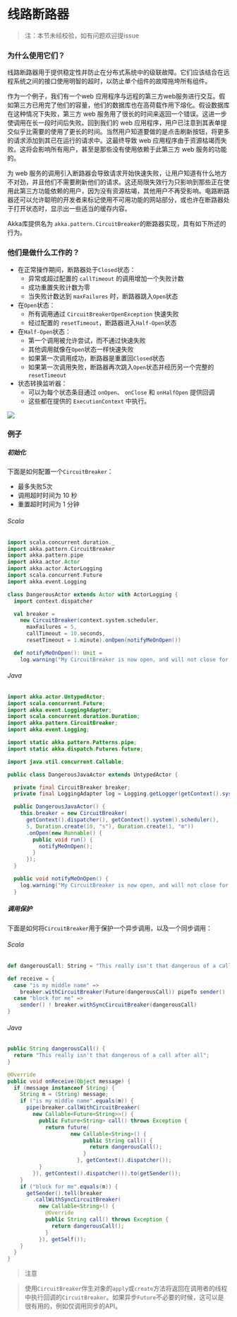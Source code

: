 # 线路断路器

> 注：本节未经校验，如有问题欢迎提issue

### 为什么使用它们？
线路断路器用于提供稳定性并防止在分布式系统中的级联故障。它们应该结合在远程系统之间的接口使用明智的超时，以防止单个组件的故障拖垮所有组件。

作为一个例子，我们有一个web 应用程序与远程的第三方web服务进行交互。假如第三方已用完了他们的容量，他们的数据库也在高荷载作用下熔化。假设数据库在这种情况下失败，第三方 web 服务用了很长的时间来返回一个错误。这进一步使调用在长一段时间后失败。回到我们的 web 应用程序，用户已注意到其表单提交似乎比需要的使用了更长的时间。当然用户知道要做的是点击刷新按钮，将更多的请求添加到其已在运行的请求中。这最终导致 web 应用程序由于资源枯竭而失败。这将会影响所有用户，甚至是那些没有使用依赖于此第三方 web 服务的功能的。

为 web 服务的调用引入断路器会导致请求开始快速失败，让用户知道有什么地方不对劲，并且他们不需要刷新他们的请求。这还局限失效行为只影响到那些正在使用此第三方功能依赖的用户，因为没有资源枯竭，其他用户不再受影响。电路断路器还可以允许聪明的开发者来标记使用不可用功能的网站部分，或也许在断路器处于打开状态时，显示出一些适当的缓存内容。

Akka库提供名为 `akka.pattern.CircuitBreaker`的断路器实现，具有如下所述的行为。

### 他们是做什么工作的？

* 在正常操作期间，断路器处于`Closed`状态：
  * 异常或超过配置的 ``callTimeout`` 的调用增加一个失败计数
  * 成功重置失败计数为零
  * 当失败计数达到 ``maxFailures`` 时，断路器跳入`Open`状态
* 在`Open`状态：
  * 所有调用通过 `CircuitBreakerOpenException` 快速失败
  * 经过配置的 `resetTimeout`，断路器进入`Half-Open`状态
* 在`Half-Open`状态：
  * 第一个调用被允许尝试，而不通过快速失败
  * 其他调用就像在`Open`状态一样快速失败
  * 如果第一次调用成功，断路器是重置回`Closed`状态
  * 如果第一次调用失败，断路器再次跳入`Open`状态并经历另一个完整的`resetTimeout`
* 状态转换监听器：
  * 可以为每个状态条目通过 `onOpen`、 `onClose` 和 `onHalfOpen` 提供回调
  * 这些都在提供的 `ExecutionContext` 中执行。

![](../images/circuit-breaker-states.png)

### 例子
##### 初始化
下面是如何配置一个`CircuitBreaker`：
  * 最多失败5次
  * 调用超时时间为 10 秒
  * 重置超时时间为 1 分钟

###### Scala
```scala
import scala.concurrent.duration._
import akka.pattern.CircuitBreaker
import akka.pattern.pipe
import akka.actor.Actor
import akka.actor.ActorLogging
import scala.concurrent.Future
import akka.event.Logging

class DangerousActor extends Actor with ActorLogging {
  import context.dispatcher

  val breaker =
    new CircuitBreaker(context.system.scheduler,
      maxFailures = 5,
      callTimeout = 10.seconds,
      resetTimeout = 1.minute).onOpen(notifyMeOnOpen())

  def notifyMeOnOpen(): Unit =
    log.warning("My CircuitBreaker is now open, and will not close for one minute")
```

###### Java
```java
import akka.actor.UntypedActor;
import scala.concurrent.Future;
import akka.event.LoggingAdapter;
import scala.concurrent.duration.Duration;
import akka.pattern.CircuitBreaker;
import akka.event.Logging;

import static akka.pattern.Patterns.pipe;
import static akka.dispatch.Futures.future;

import java.util.concurrent.Callable;

public class DangerousJavaActor extends UntypedActor {

  private final CircuitBreaker breaker;
  private final LoggingAdapter log = Logging.getLogger(getContext().system(), this);

  public DangerousJavaActor() {
    this.breaker = new CircuitBreaker(
      getContext().dispatcher(), getContext().system().scheduler(),
      5, Duration.create(10, "s"), Duration.create(1, "m"))
      .onOpen(new Runnable() {
        public void run() {
          notifyMeOnOpen();
        }
      });
  }

  public void notifyMeOnOpen() {
    log.warning("My CircuitBreaker is now open, and will not close for one minute");
  }
```

##### 调用保护
下面是如何将`CircuitBreaker`用于保护一个异步调用，以及一个同步调用：

###### Scala
```scala
def dangerousCall: String = "This really isn't that dangerous of a call after all"

def receive = {
  case "is my middle name" =>
    breaker.withCircuitBreaker(Future(dangerousCall)) pipeTo sender()
  case "block for me" =>
    sender() ! breaker.withSyncCircuitBreaker(dangerousCall)
}
```

###### Java
```java
public String dangerousCall() {
  return "This really isn't that dangerous of a call after all";
}

@Override
public void onReceive(Object message) {
  if (message instanceof String) {
    String m = (String) message;
    if ("is my middle name".equals(m)) {
      pipe(breaker.callWithCircuitBreaker(
        new Callable<Future<String>>() {
          public Future<String> call() throws Exception {
            return future(
                    new Callable<String>() {
                        public String call() {
                          return dangerousCall();
                        }
                      }, getContext().dispatcher());
          }
        }), getContext().dispatcher()).to(getSender());
    }
    if ("block for me".equals(m)) {
      getSender().tell(breaker
        .callWithSyncCircuitBreaker(
          new Callable<String>() {
            @Override
            public String call() throws Exception {
              return dangerousCall();
            }
          }), getSelf());
    }
  }
}
```

> 注意

> 使用`CircuitBreaker`伴生对象的`apply`或`create`方法将返回在调用者的线程中执行回调的`CircuitBreaker`。如果异步`Future`不必要的时候，这可以是很有用的，例如仅调用同步的API。
